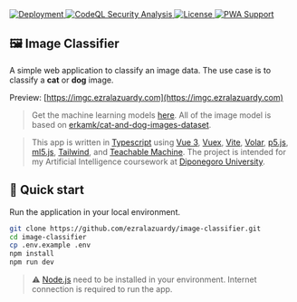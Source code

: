<a href="https://imgc.ezralazuardy.com/">
  <img src="https://therealsujitk-vercel-badge.vercel.app/?app=image-classifier" alt="Deployment">
</a>
<a href="https://github.com/ezralazuardy/image-classifier/actions/workflows/codeql-analysis.yml">
  <img src="https://img.shields.io/github/workflow/status/ezralazuardy/image-classifier/CodeQL?label=security" alt="CodeQL Security Analysis" target="_blank" rel="noopener noreferrer">
</a>
<a href="https://github.com/ezralazuardy/image-classifier/blob/master/LICENSE">
  <img src="https://img.shields.io/github/license/ezralazuardy/image-classifier" alt="License" target="_blank" rel="noopener noreferrer">
</a>
<a href="https://web.dev/progressive-web-apps">
    <img alt="PWA Support" src="https://img.shields.io/badge/%20pwa-enabled-blueviolet">
</a>

## 🖼️ Image Classifier

A simple web application to classify an image data. The use case is to classify a **cat** or **dog** image.

Preview: [https://imgc.ezralazuardy.com](https://imgc.ezralazuardy.com)

> Get the machine learning models [here](https://teachablemachine.withgoogle.com/models/iDck0-wxs). All of the image model is based on [erkamk/cat-and-dog-images-dataset](https://www.kaggle.com/datasets/erkamk/cat-and-dog-images-dataset).

> This app is written in [Typescript](https://www.typescriptlang.org) using [Vue 3](https://vuejs.org), [Vuex](https://vuex.vuejs.org), [Vite](https://vitejs.dev), [Volar](https://github.com/johnsoncodehk/volar), [p5.js](https://p5js.org), [ml5.js](https://ml5js.org), [Tailwind](https://tailwindcss.com), and [Teachable Machine](https://teachablemachine.withgoogle.com). The project is intended for my Artificial Intelligence coursework at [Diponegoro University](https://ft.undip.ac.id/en/site).

## 🚀 Quick start

Run the application in your local environment.

```bash
git clone https://github.com/ezralazuardy/image-classifier.git
cd image-classifier
cp .env.example .env
npm install
npm run dev
```

> ⚠️ [Node.js](https://nodejs.org) need to be installed in your environment. Internet connection is required to run the app.

